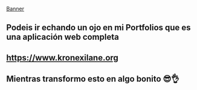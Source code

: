 [Banner](/Kronexilane-Sistemas/img/banner.jpg)
## Podeis ir echando un ojo en mi Portfolios que es una aplicación web completa ##
## https://www.kronexilane.org ##
## Mientras transformo esto en algo bonito 😎👌 ##

<!--
**Kronexilane-Sistemas/Kronexilane-Sistemas** is a ✨ _special_ ✨ repository because its `README.md` (this file) appears on your GitHub profile.

Here are some ideas to get you started:

- 🔭 I’m currently working on ...
- 🌱 I’m currently learning ...
- 👯 I’m looking to collaborate on ...
- 🤔 I’m looking for help with ...
- 💬 Ask me about ...
- 📫 How to reach me: ...
- 😄 Pronouns: ...
- ⚡ Fun fact: ...
-->
